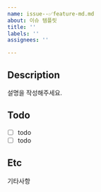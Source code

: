 ```yaml
---
name: issue--✅feature-md.md
about: 이슈 템플릿
title: ''
labels: ''
assignees: ''

---
```


## Description
설명을 작성해주세요.

## Todo
- [ ] todo
- [ ] todo 

## Etc
기타사항
